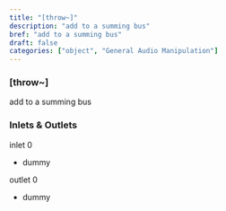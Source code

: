 ```yaml
---
title: "[throw~]"
description: "add to a summing bus"
bref: "add to a summing bus"
draft: false
categories: ["object", "General Audio Manipulation"]
---
```


### [throw~]

add to a summing bus

### Inlets & Outlets

inlet 0

 - dummy

outlet 0

 - dummy
 
